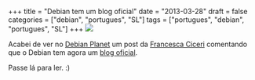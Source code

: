 +++
title = "Debian tem um blog oficial"
date = "2013-03-28"
draft = false
categories = ["debian", "portugues", "SL"]
tags = ["portugues", "debian", "portugues", "SL"]
+++
![](/images/challenge.jpg)

Acabei de ver no [Debian Planet](https://planet.debian.org/) um post da
[Francesca Ciceri](https://blog.zouish.org/) comentando que o Debian tem
agora um [blog oficial](https://bits.debian.org/).

Passe lá para ler. :)
